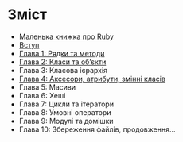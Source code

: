 # Зміст

* [Маленька книжка про Ruby](/README.md)
* [Вступ](/chapters/00-Introduction.md)
* [Глава 1: Рядки та методи](/chapters/01-Strings-and-Methods.md)
* [Глава 2: Класи та об’єкти](/chapters/02-Classes-and-Objects.md)
* Глава 3: Класова ієрархія
* [Глава 4: Аксесори, атрибути, змінні класів](/chapters/04-Accessors-Attributes-Class-Variables.md)
* Глава 5: Масиви
* Глава 6: Хеші
* Глава 7: Цикли та ітератори
* Глава 8: Умовні оператори
* Глава 9: Модулі та домішки
* Глава 10: Збереження файлів, продовження…
